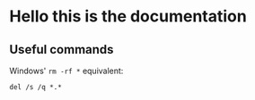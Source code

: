 # Hello this is the documentation

## Useful commands

Windows' `rm -rf *` equivalent:
```
del /s /q *.*
```
